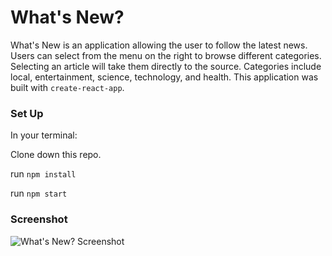 # What's New?

What's New is an application allowing the user to follow the latest news. Users can select from the menu on the right to browse different categories. Selecting an article will take them directly to the source. Categories include local, entertainment, science, technology, and health. This application was built with `create-react-app`.

### Set Up

In your terminal:

  Clone down this repo.

  run `npm install`

  run `npm start`

### Screenshot

![What's New? Screenshot](./screencapture-localhost-3000-2019-10-06-21_08_05.png)

